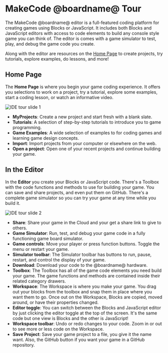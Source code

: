 # MakeCode @boardname@ Tour

The MakeCode @boardname@ editor is a full-featured coding platform for creating games using Blocks or JavaScript. It includes both Blocks and JavaScript editors with access to code elements to build any console style game you can think of. The editor is comes with a game simulator to test, play, and debug the game code you create.

Along with the editor are resources on the [Home Page](@homeurl@) to create projects, try tutorials, explore examples, do lessons, and more!

## Home Page

The **Home Page** is where you begin your game coding experience. It offers you selections to work on a project, try a tutorial, explore some examples, start a coding lesson, or watch an informative video.

![IDE tour slide 1](/static/ide-tour/ide-tour1.png)

* **MyProjects**: Create a new project and start fresh with a blank slate.
* **Tutorials**: A selection of step-by-step tutorials to introduce you to game programming.
* **Game Examples**: A wide selection of examples to for coding games and learning game design concepts.
* **Import**: Import projects from your computer or elsewhere on the web.
* **Open a project**: Open one of your recent projects and continue building your game.

## In the Editor

In the **Editor** you create your Blocks or JavaScript code. There's a Toolbox with the code functions and methods to use for building your game. You can save and share projects, and even put them on GitHub. There's a complete game simulator so you can try your game at any time while you build it.

![IDE tour slide 2](/static/ide-tour/ide-tour2.png)

* **Share**: Share your game in the Cloud and your get a share link to give to others.
* **Game Simulator**: Run, test, and debug your game code in a fully functioning game board simulator.
* **Game controls**: Move your player or press function buttons. Toggle the menu or restart your game.
* **Simulator toolbar**: The Simulator toolbar has buttons to run, pause, restart, and control the display of your game. 
* **Download**: Download your code to the @boardname@ hardware.
* **Toolbox**: The Toolbox has all of the game code elements you need build your game. The game functions and methods are contained inside their related category drawers.
* **Workspace**: The Workspace is where you make your game. You drag out your blocks from the toolbox and snap them in place where you want them to go. Once out on the Workspace, Blocks are copied, moved around, or have their properties changed.
* **Editor toggle**: You can switch between the Blocks and JavaScript editor by just clicking the editor toggle at the top of the screen. It's the same code but one view is Blocks and the other is JavaScript!
* **Workspace toolbar**: Undo or redo changes to your code. Zoom in or out to see more or less code on the Workspace.
* **Save Project**: Save your game project to a file, you give it the name want. Also, the GitHub button if you want your game in a GitHub repository.
